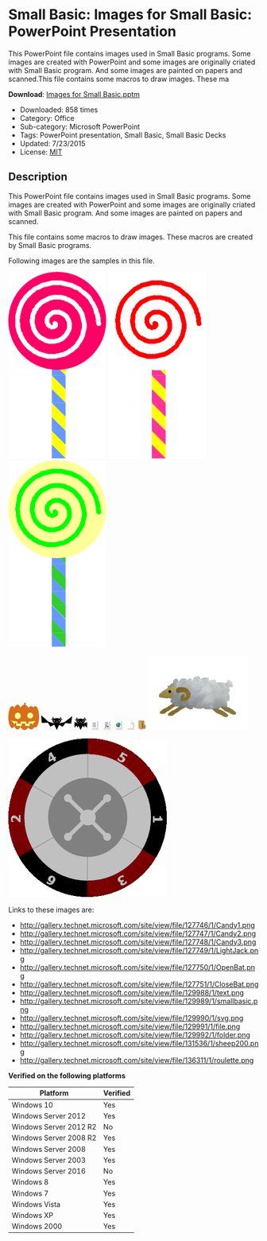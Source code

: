 # Small Basic: Images for Small Basic: PowerPoint Presentation
This PowerPoint file contains images used in Small Basic programs.  Some images are created with PowerPoint and some images are originally criated with Small Basic program.  And some images are painted on papers and scanned.This file contains some macros to draw images.  These ma

**Download**: [Images for Small Basic.pptm](https://github.com/nonkit/SBResources/raw/master/image/Images%20for%20Small%20Basic.pptm)

- Downloaded: 858 times
- Category: Office
- Sub-category: Microsoft PowerPoint
- Tags: PowerPoint presentation, Small Basic, Small Basic Decks
- Updated: 7/23/2015
- License: [MIT](/LICENSE)

## Description

This PowerPoint file contains images used in Small Basic programs.  Some images are created with PowerPoint and some images are originally criated with Small Basic program.  And some images are painted on papers and scanned.

This file contains some macros to draw images.  These macros are created by Small Basic programs.

Following images are the samples in this file.

![Candy 1](Candy1.png) ![Candy 2](Candy2.png) ![Candy 3](Candy3.png)

![Light Jack](LightJack.png) ![Open Bat](OpenBat.png) ![Close Bat](CloseBat.png) ![Text](Text.png) ![Small Basic](smallbasic.png) ![SVG](SVG.png) ![File](file.png) ![Folder](folder.png) ![Sheep 200](sheep200.png)

![Roulette](Roulette.png)

Links to these images are:

- http://gallery.technet.microsoft.com/site/view/file/127746/1/Candy1.png
- http://gallery.technet.microsoft.com/site/view/file/127747/1/Candy2.png
- http://gallery.technet.microsoft.com/site/view/file/127748/1/Candy3.png
- http://gallery.technet.microsoft.com/site/view/file/127749/1/LightJack.png
- http://gallery.technet.microsoft.com/site/view/file/127750/1/OpenBat.png
- http://gallery.technet.microsoft.com/site/view/file/127751/1/CloseBat.png
- http://gallery.technet.microsoft.com/site/view/file/129988/1/text.png
- http://gallery.technet.microsoft.com/site/view/file/129989/1/smallbasic.png
- http://gallery.technet.microsoft.com/site/view/file/129990/1/svg.png
- http://gallery.technet.microsoft.com/site/view/file/129991/1/file.png
- http://gallery.technet.microsoft.com/site/view/file/129992/1/folder.png
- http://gallery.technet.microsoft.com/site/view/file/131536/1/sheep200.png
- http://gallery.technet.microsoft.com/site/view/file/136311/1/roulette.png

**Verified on the following platforms**

| Platform | Verified |
| --- | --- |
| Windows 10 | Yes |
| Windows Server 2012 | Yes |
| Windows Server 2012 R2 | No |
| Windows Server 2008 R2 | Yes |
| Windows Server 2008 | Yes |
| Windows Server 2003 | Yes |
| Windows Server 2016 | No |
| Windows 8 | Yes |
| Windows 7 | Yes |
| Windows Vista | Yes |
| Windows XP | Yes |
| Windows 2000 | Yes |
